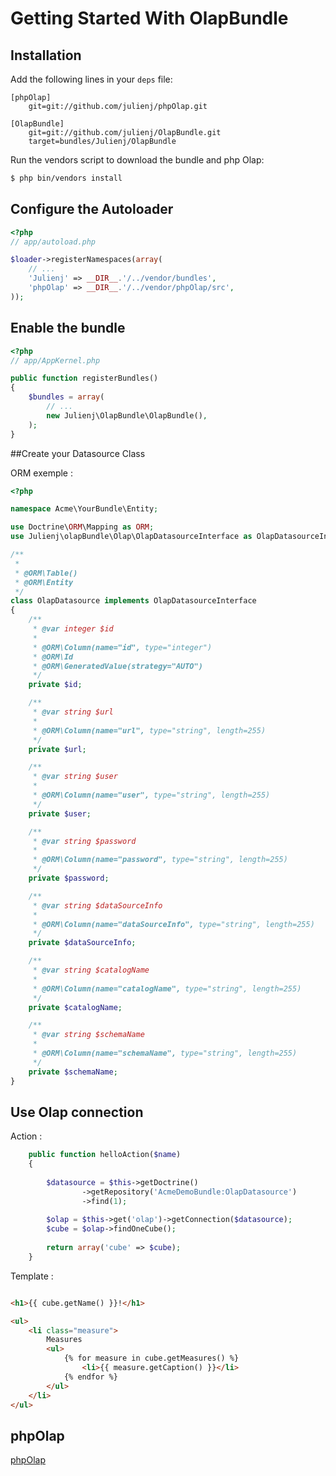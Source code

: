 Getting Started With OlapBundle
==================================


## Installation

Add the following lines in your `deps` file:

```
[phpOlap]
    git=git://github.com/julienj/phpOlap.git

[OlapBundle]
    git=git://github.com/julienj/OlapBundle.git
    target=bundles/Julienj/OlapBundle

```

Run the vendors script to download the bundle and php Olap:

``` bash
$ php bin/vendors install
```

## Configure the Autoloader

``` php
<?php
// app/autoload.php

$loader->registerNamespaces(array(
    // ...
    'Julienj' => __DIR__.'/../vendor/bundles',
    'phpOlap' => __DIR__.'/../vendor/phpOlap/src',
));
```

## Enable the bundle


``` php
<?php
// app/AppKernel.php

public function registerBundles()
{
    $bundles = array(
        // ...
        new Julienj\OlapBundle\OlapBundle(),
    );
}
```

##Create your Datasource Class

ORM exemple :

``` php
<?php

namespace Acme\YourBundle\Entity;

use Doctrine\ORM\Mapping as ORM;
use Julienj\olapBundle\Olap\OlapDatasourceInterface as OlapDatasourceInterface;

/**
 *
 * @ORM\Table()
 * @ORM\Entity
 */
class OlapDatasource implements OlapDatasourceInterface
{
    /**
     * @var integer $id
     *
     * @ORM\Column(name="id", type="integer")
     * @ORM\Id
     * @ORM\GeneratedValue(strategy="AUTO")
     */
    private $id;

    /**
     * @var string $url
     *
     * @ORM\Column(name="url", type="string", length=255)
     */
    private $url;

    /**
     * @var string $user
     *
     * @ORM\Column(name="user", type="string", length=255)
     */
    private $user;

    /**
     * @var string $password
     *
     * @ORM\Column(name="password", type="string", length=255)
     */
    private $password;

    /**
     * @var string $dataSourceInfo
     *
     * @ORM\Column(name="dataSourceInfo", type="string", length=255)
     */
    private $dataSourceInfo;

    /**
     * @var string $catalogName
     *
     * @ORM\Column(name="catalogName", type="string", length=255)
     */
    private $catalogName;

    /**
     * @var string $schemaName
     *
     * @ORM\Column(name="schemaName", type="string", length=255)
     */
    private $schemaName;
}
```


## Use Olap connection

Action :

``` php
    public function helloAction($name)
    {
        
        $datasource = $this->getDoctrine()
                ->getRepository('AcmeDemoBundle:OlapDatasource')
                ->find(1);
        
        $olap = $this->get('olap')->getConnection($datasource);
        $cube = $olap->findOneCube();
        
        return array('cube' => $cube);
    }
```

Template :

``` html

<h1>{{ cube.getName() }}!</h1>

<ul>
	<li class="measure">
		Measures
		<ul>
			{% for measure in cube.getMeasures() %}
				<li>{{ measure.getCaption() }}</li>
			{% endfor %}
		</ul>
	</li>
</ul>
```
## phpOlap

[phpOlap](https://github.com/julienj/phpOlap/blob/master/README.md)



